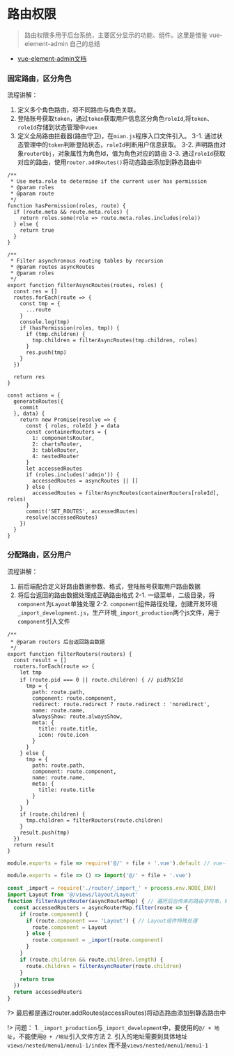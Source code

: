 # 路由权限

> 路由权限多用于后台系统，主要区分显示的功能、组件。这里是借鉴 vue-element-admin 自己的总结

* [vue-element-admin文档](https://panjiachen.github.io/vue-element-admin-site/zh/)

### 固定路由，区分角色

流程讲解：
  1. 定义多个角色路由，将不同路由与角色关联。
  2. 登陆账号获取`token`，通过`token`获取用户信息区分角色`roleId`,将`token`、`roleId`存储到状态管理中`vuex`
  3. 定义全局路由拦截器(路由守卫)，在`mian.js`程序入口文件引入。
    3-1. 通过状态管理中的`token`判断登陆状态，`roleId`判断用户信息获取。
    3-2. 声明路由对象`routerObj`，对象属性为角色Id，值为角色对应的路由
    3-3. 通过`roleId`获取对应的路由，使用`router.addRoutes()`将动态路由添加到静态路由中

```通过roles处理路由
/**
 * Use meta.role to determine if the current user has permission
 * @param roles
 * @param route
 */
function hasPermission(roles, route) {
  if (route.meta && route.meta.roles) {
    return roles.some(role => route.meta.roles.includes(role))
  } else {
    return true
  }
}

/**
 * Filter asynchronous routing tables by recursion
 * @param routes asyncRoutes
 * @param roles
 */
export function filterAsyncRoutes(routes, roles) {
  const res = []
  routes.forEach(route => {
    const tmp = {
      ...route
    }
    console.log(tmp)
    if (hasPermission(roles, tmp)) {
      if (tmp.children) {
        tmp.children = filterAsyncRoutes(tmp.children, roles)
      }
      res.push(tmp)
    }
  })

  return res
}
```

```通过roleId获取对应路由
const actions = {
  generateRoutes({
    commit
  }, data) {
    return new Promise(resolve => {
      const { roles, roleId } = data
      const containerRouters = {
        1: componentsRouter,
        2: chartsRouter,
        3: tableRouter,
        4: nestedRouter
      }
      let accessedRoutes
      if (roles.includes('admin')) {
        accessedRoutes = asyncRoutes || []
      } else {
        accessedRoutes = filterAsyncRoutes(containerRouters[roleId], roles)
      }
      commit('SET_ROUTES', accessedRoutes)
      resolve(accessedRoutes)
    })
  }
}
```


### 分配路由，区分用户

流程讲解：
  1. 前后端配合定义好路由数据参数、格式，登陆账号获取用户路由数据
  2. 将后台返回的路由数据处理成正确路由格式
    2-1. 一级菜单，二级目录，将`component`为`Layout`单独处理
    2-2. `component`组件路径处理，创建开发环境`_import_development.js`，生产环境`_import_production`两个js文件，用于`component`引入文件

```
/**
 * @param routers 后台返回路由数据
 */
export function filterRouters(routers) {
  const result = []
  routers.forEach(route => {
    let tmp
    if (route.pid === 0 || route.children) { // pid为父Id
      tmp = {
        path: route.path,
        component: route.component,
        redirect: route.redirect ? route.redirect : 'noredirect',
        name: route.name,
        alwaysShow: route.alwaysShow,
        meta: {
          title: route.title,
          icon: route.icon
        }
      }
    } else {
      tmp = {
        path: route.path,
        component: route.component,
        name: route.name,
        meta: {
          title: route.title
        }
      }
    }
    if (route.children) {
      tmp.children = filterRouters(route.children)
    }
    result.push(tmp)
  })
  return result
}
```

```_import_development.js
module.exports = file => require('@/' + file + '.vue').default // vue-loader at least v13.0.0+
```

```_import_production.js
module.exports = file => () => import('@/' + file + '.vue')
```

```permission.js
const _import = require('./router/_import_' + process.env.NODE_ENV)
import Layout from '@/views/layout/Layout'
function filterAsyncRouter(asyncRouterMap) { // 遍历后台传来的路由字符串，转换为组件对象
  const accessedRouters = asyncRouterMap.filter(route => {
    if (route.component) {
      if (route.component === 'Layout') { // Layout组件特殊处理
        route.component = Layout
      } else {
        route.component = _import(route.component)
      }
    }
    if (route.children && route.children.length) {
      route.children = filterAsyncRouter(route.children)
    }
    return true
  })
  return accessedRouters
}
```

?> 最后都是通过router.addRoutes(accessRoutes)将动态路由添加到静态路由中

!> 问题： 1. `_import_production`与`_import_development`中，要使用的`@/ + 地址`，不能使用`@ + /地址`引入文件方法 2. 引入的地址需要到具体地址`views/nested/menu1/menu1-1/index` 而不是`views/nested/menu1/menu1-1`
